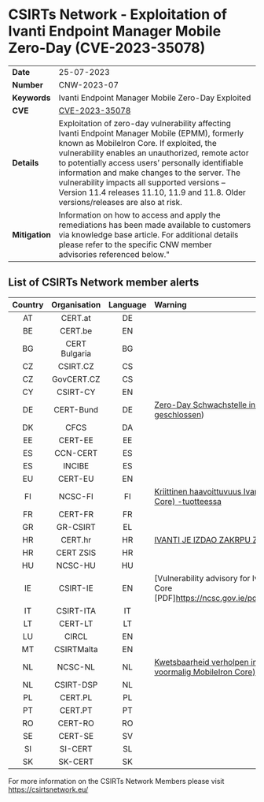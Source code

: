 # CSIRTs Network - Exploitation of Ivanti Endpoint Manager Mobile Zero-Day (CVE-2023-35078)

|   |   |
|---|---|
| **Date** | 25-07-2023 |
| **Number** | CNW-2023-07 | 
| **Keywords** | Ivanti Endpoint Manager Mobile Zero-Day Exploited | 
| **CVE** | [CVE-2023-35078](https://forums.ivanti.com/s/article/CVE-2023-35078-Remote-unauthenticated-API-access-vulnerability?language=en_US) | 
| **Details** | Exploitation of zero-day vulnerability affecting Ivanti Endpoint Manager Mobile (EPMM), formerly known as MobileIron Core. If exploited, the vulnerability enables an unauthorized, remote actor to potentially access users’ personally identifiable information and make changes to the server. The vulnerability impacts all supported versions – Version 11.4 releases 11.10, 11.9 and 11.8. Older versions/releases are also at risk. |
| **Mitigation** | Information on how to access and apply the remediations has been made available to customers via knowledge base article. For additional details please refer to the specific CNW member advisories referenced below." |

## List of CSIRTs Network member alerts

| Country | Organisation | Language | Warning |
| :-----: | :----------: | :------: | :------ | 
| AT | CERT.at | DE | |
| BE | CERT.be | EN | |
| BG | CERT Bulgaria | BG | |
| CZ | CSIRT.CZ | CS | |
| CZ | GovCERT.CZ | CS | |
| CY | CSIRT-CY | EN | |
| DE | CERT-Bund | DE | [Zero-Day Schwachstelle in Ivanti Endpoint Manager Mobile geschlossen](https://www.bsi.bund.de/SharedDocs/Cybersicherheitswarnungen/DE/2023/2023-249317-1032.pdf)) |
| DK | CFCS | DA | |
| EE | CERT-EE | EE | |
| ES | CCN-CERT | ES | |
| ES | INCIBE | ES | |
| EU | CERT-EU | EN | |
| FI | NCSC-FI | FI | [Kriittinen haavoittuvuus Ivanti Endpoint Manager Mobile (MobileIron Core) -tuotteessa](https://www.kyberturvallisuuskeskus.fi/fi/haavoittuvuus_12/2023) |
| FR | CERT-FR | FR | |
| GR | GR-CSIRT | EL | |
| HR | CERT.hr | HR | [IVANTI JE IZDAO ZAKRPU ZA MOBILEIRON RANJIVOST NULTOG DANA](https://www.cert.hr/ivanti-je-izdao-zakrpu-za-mobileiron-ranjivost-nultog-dana/) |
| HR | CERT ZSIS | HR | |
| HU | NCSC-HU | HU | |
| IE | CSIRT-IE | EN | [Vulnerability advisory for Ivanti EPMM - formerly known as MobileIron Core [PDF]https://ncsc.gov.ie/pdfs/Ivanti_MobileIron_CVE_2023_35078.pdf) |
| IT | CSIRT-ITA | IT | |
| LT | CERT-LT | LT | |
| LU | CIRCL | EN | |
| MT | CSIRTMalta | EN | |
| NL | NCSC-NL | NL | [Kwetsbaarheid verholpen in Ivanti Endpoint Manager Mobile (EPMM, voormalig MobileIron Core)](https://www.ncsc.nl/actueel/advisory?id=NCSC-2023-0379)|
| NL | CSIRT-DSP | NL | |
| PL | CERT.PL | PL | |
| PT | CERT.PT | PT | |
| RO | CERT-RO | RO | |
| SE | CERT-SE | SV | |
| SI | SI-CERT | SL | |
| SK | SK-CERT | SK | |

 

For more information on the CSIRTs Network Members please visit https://csirtsnetwork.eu/ 
